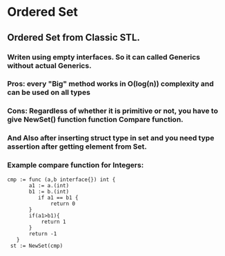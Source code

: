 # Ordered Set

## Ordered Set from Classic STL.

### Writen using empty interfaces. So it can called Generics without actual Generics.

### Pros: every "Big" method works in O(log(n)) complexity and can be used on all types

### Cons: Regardless of whether it is primitive or not, you have to give NewSet() function function Compare function.
### And Also after inserting struct type in set and you need type assertion after getting element  from Set.

### Example compare function for Integers:

 ```
 cmp := func (a,b interface{}) int {
	    a1 := a.(int)
		b1 := b.(int)
		   if a1 == b1 {
			   return 0
		}
		if(a1>b1){
			return 1
		}
		return -1
	}
  st := NewSet(cmp)
```